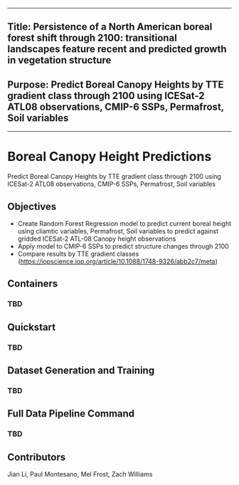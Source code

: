 
---
## Title: Persistence of a North American boreal forest shift through 2100: transitional landscapes feature recent and predicted growth in vegetation structure
## Purpose: Predict Boreal Canopy Heights by TTE gradient class through 2100 using ICESat-2 ATL08 observations, CMIP-6 SSPs, Permafrost, Soil variables
---

# Boreal Canopy Height Predictions

Predict Boreal Canopy Heights by TTE gradient class through 2100 using ICESat-2 ATL08 observations, CMIP-6 SSPs, Permafrost, Soil variables

## Objectives

- Create Random Forest Regression model to predict current boreal height using cliamtic variables, Permafrost, Soil variables to predict against gridded ICESat-2 ATL-08 Canopy height observations
- Apply model to CMIP-6 SSPs to predict structure changes through 2100
- Compare results by TTE gradient classes (https://iopscience.iop.org/article/10.1088/1748-9326/abb2c7/meta)

## Containers

### TBD 

## Quickstart

### TBD

## Dataset Generation and Training

### TBD

## Full Data Pipeline Command

### TBD

## Contributors

Jian Li, Paul Montesano, Mel Frost, Zach Williams
